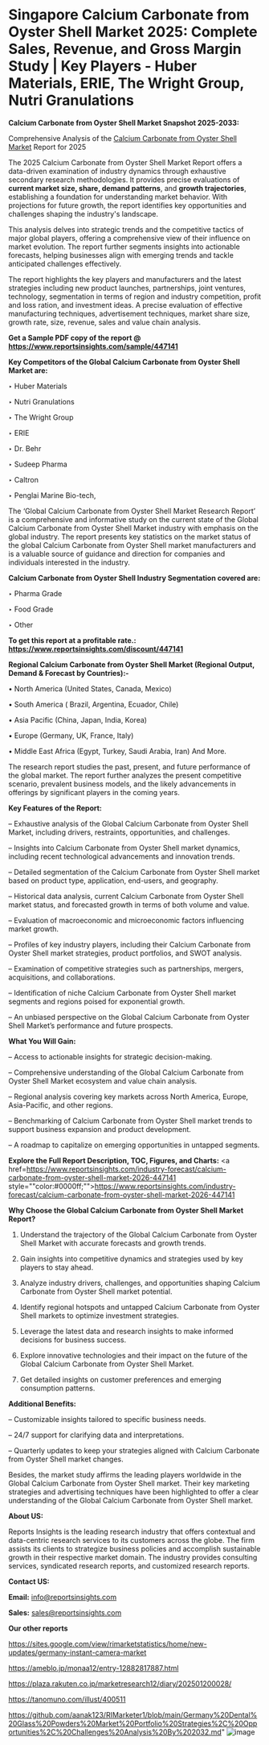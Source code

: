 # Singapore Calcium Carbonate from Oyster Shell Market 2025: Complete Sales, Revenue, and Gross Margin Study | Key Players - Huber Materials, ERIE, The Wright Group, Nutri Granulations

<strong>Calcium Carbonate from Oyster Shell Market Snapshot 2025-2033:</strong>

Comprehensive Analysis of the <a href=https://www.reportsinsights.com/sample/447141>Calcium Carbonate from Oyster Shell Market</a> Report for 2025

The 2025 Calcium Carbonate from Oyster Shell Market Report offers a data-driven examination of industry dynamics through exhaustive secondary research methodologies. It provides precise evaluations of <strong>current market size, share, demand patterns</strong>, and <strong>growth trajectories</strong>, establishing a foundation for understanding market behavior. With projections for future growth, the report identifies key opportunities and challenges shaping the industry's landscape.

This analysis delves into strategic trends and the competitive tactics of major global players, offering a comprehensive view of their influence on market evolution. The report further segments insights into actionable forecasts, helping businesses align with emerging trends and tackle anticipated challenges effectively.

The report highlights the key players and manufacturers and the latest strategies including new product launches, partnerships, joint ventures, technology, segmentation in terms of region and industry competition, profit and loss ration, and investment ideas. A precise evaluation of effective manufacturing techniques, advertisement techniques, market share size, growth rate, size, revenue, sales and value chain analysis.

<strong>Get a Sample PDF copy of the report @ <a href=https://www.reportsinsights.com/sample/447141 style=color:#0000ff;>https://www.reportsinsights.com/sample/447141</a></strong>

<strong>Key Competitors of the Global Calcium Carbonate from Oyster Shell Market are:</strong>

‣ Huber Materials

‣ Nutri Granulations

‣ The Wright Group

‣ ERIE

‣ Dr. Behr

‣ Sudeep Pharma

‣ Caltron

‣ Penglai Marine Bio-tech,

The ‘Global Calcium Carbonate from Oyster Shell Market Research Report’ is a comprehensive and informative study on the current state of the Global Calcium Carbonate from Oyster Shell Market industry with emphasis on the global industry. The report presents key statistics on the market status of the global Calcium Carbonate from Oyster Shell market manufacturers and is a valuable source of guidance and direction for companies and individuals interested in the industry.

<strong>Calcium Carbonate from Oyster Shell Industry Segmentation covered are:</strong>

‣ Pharma Grade

‣ Food Grade

‣ Other

<strong>To get this report at a profitable rate.: <a href=https://www.reportsinsights.com/discount/447141 style=color:#0000ff;>https://www.reportsinsights.com/discount/447141</a></strong>

<strong>Regional Calcium Carbonate from Oyster Shell Market (Regional Output, Demand &amp; Forecast by Countries):-</strong>

• North America (United States, Canada, Mexico)

• South America ( Brazil, Argentina, Ecuador, Chile)

• Asia Pacific (China, Japan, India, Korea)

• Europe (Germany, UK, France, Italy)

• Middle East Africa (Egypt, Turkey, Saudi Arabia, Iran) And More.

The research report studies the past, present, and future performance of the global market. The report further analyzes the present competitive scenario, prevalent business models, and the likely advancements in offerings by significant players in the coming years.

<strong>Key Features of the Report:</strong>

– Exhaustive analysis of the Global Calcium Carbonate from Oyster Shell Market, including drivers, restraints, opportunities, and challenges.

– Insights into Calcium Carbonate from Oyster Shell market dynamics, including recent technological advancements and innovation trends.

– Detailed segmentation of the Calcium Carbonate from Oyster Shell market based on product type, application, end-users, and geography.

– Historical data analysis, current Calcium Carbonate from Oyster Shell market status, and forecasted growth in terms of both volume and value.

– Evaluation of macroeconomic and microeconomic factors influencing market growth.

– Profiles of key industry players, including their Calcium Carbonate from Oyster Shell market strategies, product portfolios, and SWOT analysis.

– Examination of competitive strategies such as partnerships, mergers, acquisitions, and collaborations.

– Identification of niche Calcium Carbonate from Oyster Shell market segments and regions poised for exponential growth.

– An unbiased perspective on the Global Calcium Carbonate from Oyster Shell Market’s performance and future prospects.

<strong>What You Will Gain:</strong>

– Access to actionable insights for strategic decision-making.

– Comprehensive understanding of the Global Calcium Carbonate from Oyster Shell Market ecosystem and value chain analysis.

– Regional analysis covering key markets across North America, Europe, Asia-Pacific, and other regions.

– Benchmarking of Calcium Carbonate from Oyster Shell market trends to support business expansion and product development.

– A roadmap to capitalize on emerging opportunities in untapped segments.

<strong>Explore the Full Report Description, TOC, Figures, and Charts:</strong>
<a href=https://www.reportsinsights.com/industry-forecast/calcium-carbonate-from-oyster-shell-market-2026-447141 style=""color:#0000ff;"">https://www.reportsinsights.com/industry-forecast/calcium-carbonate-from-oyster-shell-market-2026-447141</a>

<strong>Why Choose the Global Calcium Carbonate from Oyster Shell Market Report?</strong>

1. Understand the trajectory of the Global Calcium Carbonate from Oyster Shell Market with accurate forecasts and growth trends.

2. Gain insights into competitive dynamics and strategies used by key players to stay ahead.

3. Analyze industry drivers, challenges, and opportunities shaping Calcium Carbonate from Oyster Shell market potential.

4. Identify regional hotspots and untapped Calcium Carbonate from Oyster Shell markets to optimize investment strategies.

5. Leverage the latest data and research insights to make informed decisions for business success.

6. Explore innovative technologies and their impact on the future of the Global Calcium Carbonate from Oyster Shell Market.

7. Get detailed insights on customer preferences and emerging consumption patterns.

<strong>Additional Benefits:</strong>

– Customizable insights tailored to specific business needs.

– 24/7 support for clarifying data and interpretations.

– Quarterly updates to keep your strategies aligned with Calcium Carbonate from Oyster Shell market changes.

Besides, the market study affirms the leading players worldwide in the Global Calcium Carbonate from Oyster Shell market. Their key marketing strategies and advertising techniques have been highlighted to offer a clear understanding of the Global Calcium Carbonate from Oyster Shell market.

<strong><strong>About US</strong>:</strong>

Reports Insights is the leading research industry that offers contextual and data-centric research services to its customers across the globe. The firm assists its clients to strategize business policies and accomplish sustainable growth in their respective market domain. The industry provides consulting services, syndicated research reports, and customized research reports.

<strong>Contact US:</strong>

<p class=><b>Email:</b> <a href=mailto:info@reportsinsights.com>info@reportsinsights.com</a></p>
<p class=><b>Sales:</b> <a href=mailto:sales@reportsinsights.com>sales@reportsinsights.com</a></p>

<strong>Our other reports</strong>

<a href=https://sites.google.com/view/rimarketstatistics/home/new-updates/germany-instant-camera-market>https://sites.google.com/view/rimarketstatistics/home/new-updates/germany-instant-camera-market</a>

<a href=https://ameblo.jp/monaa12/entry-12882817887.html>https://ameblo.jp/monaa12/entry-12882817887.html</a>

<a href=https://plaza.rakuten.co.jp/marketresearch12/diary/202501200028/>https://plaza.rakuten.co.jp/marketresearch12/diary/202501200028/</a>

<a href=https://tanomuno.com/illust/400511>https://tanomuno.com/illust/400511</a>

<a href=https://github.com/aanak123/RIMarketer1/blob/main/Germany%20Dental%20Glass%20Powders%20Market%20Portfolio%20Strategies%2C%20Opportunities%2C%20Challenges%20Analysis%20By%202032.md>https://github.com/aanak123/RIMarketer1/blob/main/Germany%20Dental%20Glass%20Powders%20Market%20Portfolio%20Strategies%2C%20Opportunities%2C%20Challenges%20Analysis%20By%202032.md</a>"
![image](https://github.com/user-attachments/assets/34322880-ec4d-4f60-b5a9-589ab127446c)
